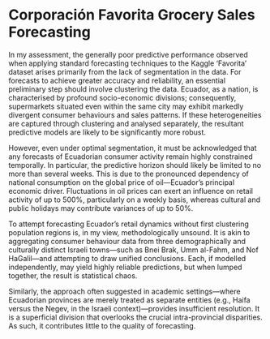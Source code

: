 # Corporación Favorita Grocery Sales Forecasting

In my assessment, the generally poor predictive performance observed when applying standard forecasting techniques to the Kaggle ‘Favorita’ dataset arises primarily from the lack of segmentation in the data. For forecasts to achieve greater accuracy and reliability, an essential preliminary step should involve clustering the data. Ecuador, as a nation, is characterised by profound socio-economic divisions; consequently, supermarkets situated even within the same city may exhibit markedly divergent consumer behaviours and sales patterns. If these heterogeneities are captured through clustering and analysed separately, the resultant predictive models are likely to be significantly more robust.

However, even under optimal segmentation, it must be acknowledged that any forecasts of Ecuadorian consumer activity remain highly constrained temporally. In particular, the predictive horizon should likely be limited to no more than several weeks. This is due to the pronounced dependency of national consumption on the global price of oil—Ecuador’s principal economic driver. Fluctuations in oil prices can exert an influence on retail activity of up to 500%, particularly on a weekly basis, whereas cultural and public holidays may contribute variances of up to 50%.

To attempt forecasting Ecuador’s retail dynamics without first clustering population regions is, in my view, methodologically unsound. It is akin to aggregating consumer behaviour data from three demographically and culturally distinct Israeli towns—such as Bnei Brak, Umm al-Fahm, and Nof HaGalil—and attempting to draw unified conclusions. Each, if modelled independently, may yield highly reliable predictions, but when lumped together, the result is statistical chaos.

Similarly, the approach often suggested in academic settings—where Ecuadorian provinces are merely treated as separate entities (e.g., Haifa versus the Negev, in the Israeli context)—provides insufficient resolution. It is a superficial division that overlooks the crucial intra-provincial disparities. As such, it contributes little to the quality of forecasting.
